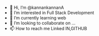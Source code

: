 - 👋 Hi, I’m @kannankannanA
- 👀 I’m interested in Full Stack Development
- 🌱 I’m currently learning web
- 💞️ I’m looking to collaborate on ...
- 📫 How to reach me Linked IN,GITHUB

<!---
kannankannanA/kannankannanA is a ✨ special ✨ repository because its `README.md` (this file) appears on your GitHub profile.
You can click the Preview link to take a look at your changes.
--->
